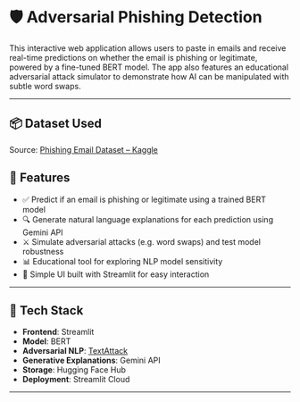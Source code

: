 # 🛡️ Adversarial Phishing Detection

This interactive web application allows users to paste in emails and receive real-time predictions on whether the email is phishing or legitimate, powered by a fine-tuned BERT model. The app also features an educational adversarial attack simulator to demonstrate how AI can be manipulated with subtle word swaps.

---
## 📦 Dataset Used

Source: [Phishing Email Dataset – Kaggle](https://www.kaggle.com/datasets/naserabdullahalam/phishing-email-dataset)


## 🚀 Features

- ✅ Predict if an email is phishing or legitimate using a trained BERT model
- 🔍 Generate natural language explanations for each prediction using Gemini API
- ⚔️ Simulate adversarial attacks (e.g. word swaps) and test model robustness
- 📊 Educational tool for exploring NLP model sensitivity
- 🧠 Simple UI built with Streamlit for easy interaction

---

## 🧰 Tech Stack

- **Frontend**: Streamlit  
- **Model**: BERT
- **Adversarial NLP**: [TextAttack](https://github.com/QData/TextAttack) 
- **Generative Explanations**: Gemini API  
- **Storage**: Hugging Face Hub 
- **Deployment**: Streamlit Cloud  

---
